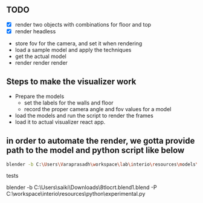 ## TODO
 
- [x] render two objects with combinations for floor and top
- [x] render headless
- store fov for the camera, and set it when rendering
- load a sample model and apply the techniques 
- get the actual model
- render render render

## Steps to make the visualizer work

- Prepare the models
    - set the labels for the walls and floor
    - record the proper camera angle and fov values for a model
- load the models and run the script to render the frames
- load it to actual visualizer react app.


## in order to automate the render, we gotta provide path to the model and python script like below

```bash
blender -b C:\Users\Varaprasadh\workspace\lab\interio\resources\models\interior.blend -P C:\Users\Varaprasadh\workspace\lab\interio\resources\python\rendering_basic_interior_with_labels.py
```

tests

blender -b C:\Users\saiki\Downloads\8tlocrt.blend1.blend -P C:\workspace\interio\resources\python\experimental.py